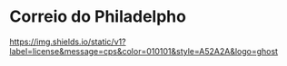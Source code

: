 # Correio do Philadelpho
https://img.shields.io/static/v1?label=license&message=cps&color=010101&style=A52A2A&logo=ghost

